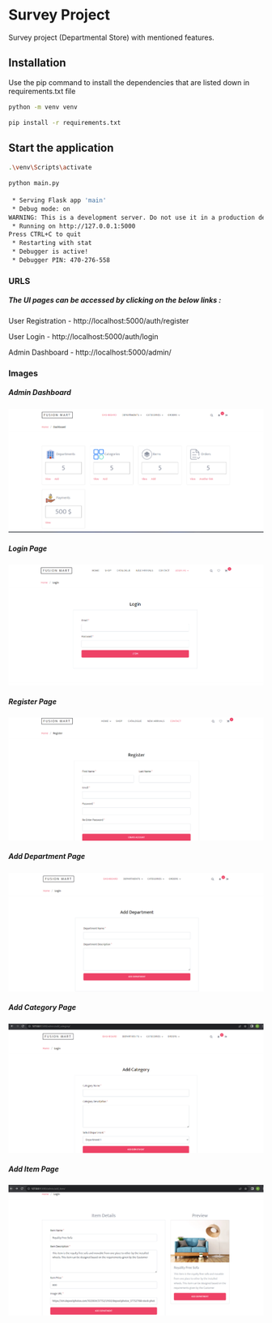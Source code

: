 # Survey Project

Survey project (Departmental Store) with mentioned features.

## Installation

Use the pip command to install the dependencies that are listed down in requirements.txt file

```bash
python -m venv venv
```

```bash
pip install -r requirements.txt
```

## Start the application
```bash
.\venv\Scripts\activate
```

```bash
python main.py

 * Serving Flask app 'main'
 * Debug mode: on
WARNING: This is a development server. Do not use it in a production deployment. Use a production WSGI server instead.
 * Running on http://127.0.0.1:5000
Press CTRL+C to quit
 * Restarting with stat
 * Debugger is active!
 * Debugger PIN: 470-276-558
```

### URLS

##### The UI pages can be accessed by clicking on the below links :

User Registration - http://localhost:5000/auth/register

User Login - http://localhost:5000/auth/login

Admin Dashboard - http://localhost:5000/admin/

### Images

##### Admin Dashboard
![Admin Dashboard](readme_data/admin_dashboard.png)

##### Login Page
![Login Page](readme_data/login.png)

##### Register Page
![Register Page](readme_data/register.png)

##### Add Department Page
![Add Department Page](readme_data/add_department.png)

##### Add Category Page
![Add Category Page](readme_data/add_category.png)

##### Add Item Page
![Add Item Page](readme_data/add_item.png)
